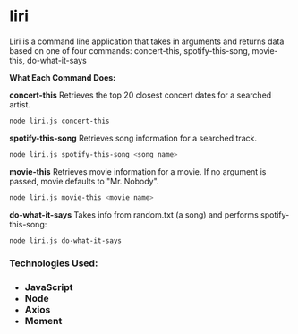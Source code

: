 # liri
Liri is a command line application that takes in arguments and returns data based on one of four commands: concert-this, spotify-this-song, movie-this, do-what-it-says

<strong>What Each Command Does:</strong>

<strong>concert-this</strong>
Retrieves the top 20 closest concert dates for a searched artist.

```bash
node liri.js concert-this
```

<strong>spotify-this-song</strong>
Retrieves song information for a searched track.

```bash
node liri.js spotify-this-song <song name>
```

<strong>movie-this</strong>
Retrieves movie information for a movie. If no argument is passed, movie defaults to "Mr. Nobody".

```bash
node liri.js movie-this <movie name>
```

<strong>do-what-it-says</strong>
Takes info from random.txt (a song) and performs spotify-this-song:

```bash
node liri.js do-what-it-says
```

<h3>Technologies Used:<h3>
  <ul>
    <li>JavaScript</li>
    <li>Node</li>
    <li>Axios</li>
    <li>Moment</li>
  </ul>
